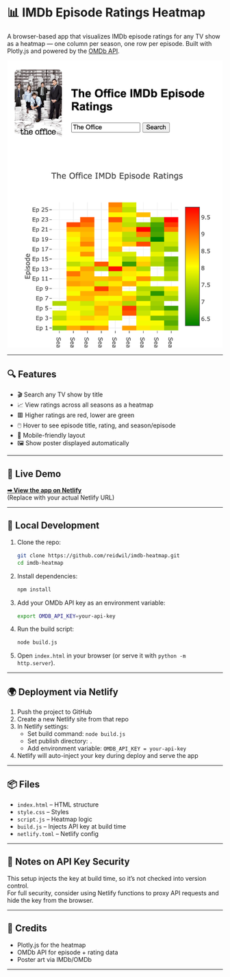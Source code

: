 # 📊 IMDb Episode Ratings Heatmap

A browser-based app that visualizes IMDb episode ratings for any TV show as a heatmap — one column per season, one row per episode. Built with Plotly.js and powered by the [OMDb API](http://www.omdbapi.com/).

![](/assets/example.png)

---

## 🔍 Features

- 🎬 Search any TV show by title
- 📈 View ratings across all seasons as a heatmap
- 🟥 Higher ratings are red, lower are green
- 🖱️ Hover to see episode title, rating, and season/episode
- 📱 Mobile-friendly layout
- 🖼️ Show poster displayed automatically

---

## 🚀 Live Demo

**[➡ View the app on Netlify](https://your-site-name.netlify.app)**  
(Replace with your actual Netlify URL)

---

## 🧪 Local Development

1. Clone the repo:
   ```bash
   git clone https://github.com/reidwil/imdb-heatmap.git
   cd imdb-heatmap
   ```

2. Install dependencies:
   ```bash
   npm install
   ```

3. Add your OMDb API key as an environment variable:
   ```bash
   export OMDB_API_KEY=your-api-key
   ```

4. Run the build script:
   ```bash
   node build.js
   ```

5. Open `index.html` in your browser (or serve it with `python -m http.server`).

---

## 🌍 Deployment via Netlify

1. Push the project to GitHub
2. Create a new Netlify site from that repo
3. In Netlify settings:
   - Set build command: `node build.js`
   - Set publish directory: `.`
   - Add environment variable: `OMDB_API_KEY = your-api-key`
4. Netlify will auto-inject your key during deploy and serve the app

---

## 📦 Files

- `index.html` – HTML structure
- `style.css` – Styles
- `script.js` – Heatmap logic
- `build.js` – Injects API key at build time
- `netlify.toml` – Netlify config

---

## 🔐 Notes on API Key Security

This setup injects the key at build time, so it’s not checked into version control.  
For full security, consider using Netlify functions to proxy API requests and hide the key from the browser.

---

## 🙌 Credits

- Plotly.js for the heatmap
- OMDb API for episode + rating data
- Poster art via IMDb/OMDb

---
